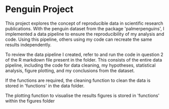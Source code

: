# Penguin Project

This project explores the concept of reproducible data in scientific research publications. With the penguin dataset from the package 'palmerpenguins', I implemented a data pipeline to ensure the reproducibility of my analysis and code. Using this pipeline, others using my code can recreate the same results independently. 

To review the data pipeline I created, refer to and run the code in question 2 of the R markdown file present in the folder. This consists of the entire data pipeline, including the code for data cleaning, my hypotheses, statistical analysis, figure plotting, and my conclusions from the dataset.

If the functions are required, the cleaning function to clean the data is stored in 'functions' in the data folder.

The plotting function to visualise the results figures is stored in 'functions' within the figures folder

